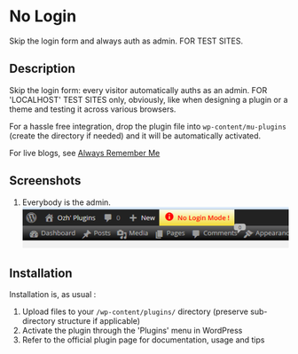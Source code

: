 # No Login
<!--
Contributors: ozh
Donate link: http://planetozh.com/exit/donate
Tags: ozh, login, auth, admin, nologin
Contributors: ozh
Requires at least: 3.3
Tested up to: 9.9.9
Stable tag: trunk
-->

Skip the login form and always auth as admin. FOR TEST SITES.

## Description

Skip the login form: every visitor automatically auths as an admin. FOR 'LOCALHOST' TEST SITES only, obviously, like when designing a plugin or a theme and testing it across various browsers.

For a hassle free integration, drop the plugin file into `wp-content/mu-plugins` (create the directory if needed) and it will be automatically activated.

For live blogs, see [Always Remember Me](http://wordpress.org/plugins/always-remember-me/)

## Screenshots

1. Everybody is the admin. ![screenshot-1](.wordpress-org/screenshot-1.png)

## Installation

Installation is, as usual :

1. Upload files to your `/wp-content/plugins/` directory (preserve sub-directory structure if applicable)
1. Activate the plugin through the 'Plugins' menu in WordPress
1. Refer to the official plugin page for documentation, usage and tips